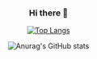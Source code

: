 <div align="center">

### Hi there 👋

[![Top Langs](https://github-readme-stats.vercel.app/api/top-langs/?username=u-egg)](https://github.com/anuraghazra/github-readme-stats)


![Anurag's GitHub stats](https://github-readme-stats.vercel.app/api?username=u-egg&&show_icons=true&theme=default)

 </div>
<!--
**u-egg/u-egg** is a ✨ _special_ ✨ repository because its `README.md` (this file) appears on your GitHub profile.

Here are some ideas to get you started:

- 🔭 I’m currently working on ...
- 🌱 I’m currently learning ...
- 👯 I’m looking to collaborate on ...
- 🤔 I’m looking for help with ...
- 💬 Ask me about ...
- 📫 How to reach me: ...
- 😄 Pronouns: ...
- ⚡ Fun fact: ...
-->
